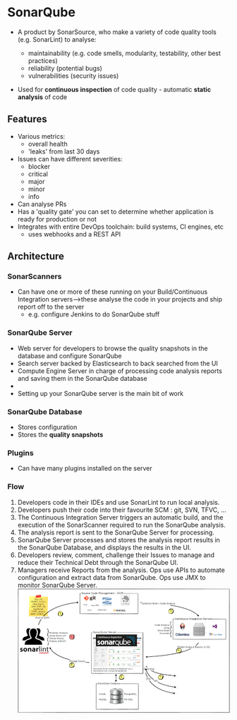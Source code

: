 # SonarQube

* A product by SonarSource, who make a variety of code quality tools (e.g. SonarLint) to analyse:
  - maintainability (e.g. code smells, modularity, testability, other best practices)
  - reliability (potential bugs)
  - vulnerabilities (security issues)

* Used for **continuous inspection** of code quality - automatic **static analysis** of code

## Features

* Various metrics:
  - overall health
  - 'leaks' from last 30 days
* Issues can have different severities:
  - blocker
  - critical
  - major
  - minor
  - info
* Can analyse PRs
* Has a 'quality gate' you can set to determine whether application is ready for production or not
* Integrates with entire DevOps toolchain: build systems, CI engines, etc
  - uses webhooks and a REST API

## Architecture

### SonarScanners

* Can have one or more of these running on your Build/Continuous Integration servers-->these analyse the code in your projects and ship report off to the server
  - e.g. configure Jenkins to do SonarQube stuff

### SonarQube Server

* Web server for developers to browse the quality snapshots in the database and configure SonarQube
* Search server backed by Elasticsearch to back searched from the UI
* Compute Engine Server in charge of processing code analysis reports and saving them in the SonarQube database
*
* Setting up your SonarQube server is the main bit of work

### SonarQube Database

* Stores configuration
* Stores the **quality snapshots**

### Plugins

* Can have many plugins installed on the server


### Flow

1. Developers code in their IDEs and use SonarLint to run local analysis.
2. Developers push their code into their favourite SCM : git, SVN, TFVC, ...
3. The Continuous Integration Server triggers an automatic build, and the execution of the SonarScanner required to run the SonarQube analysis.
4. The analysis report is sent to the SonarQube Server for processing.
5. SonarQube Server processes and stores the analysis report results in the SonarQube Database, and displays the results in the UI.
6. Developers review, comment, challenge their Issues to manage and reduce their Technical Debt through the SonarQube UI.
7. Managers receive Reports from the analysis. Ops use APIs to automate configuration and extract data from SonarQube. Ops use JMX to monitor SonarQube Server.
![sonarqube diagram](images/2019/05/sonarqube-diagram.png)
